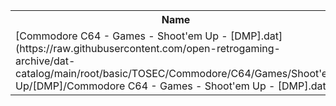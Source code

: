 <table>
<tr><th>Name</th><th>Size</th></tr>
<tr><td>
[Commodore C64 - Games - Shoot'em Up - [DMP].dat](https://raw.githubusercontent.com/open-retrogaming-archive/dat-catalog/main/root/basic/TOSEC/Commodore/C64/Games/Shoot'em Up/[DMP]/Commodore C64 - Games - Shoot'em Up - [DMP].dat)
</td><td>5797</td></tr>
</table>
